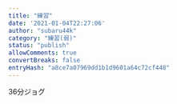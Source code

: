 ```yaml
---
title: "練習"
date: '2021-01-04T22:27:06'
author: "subaru44k"
category: "練習(弱)"
status: "publish"
allowComments: true
convertBreaks: false
entryHash: "a8ce7a07969dd1b1d9601a64c72cf448"
---
```

36分ジョグ
